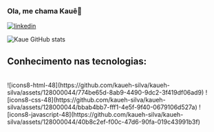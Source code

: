 ### Ola, me chama Kauê👋

[![linkedin](https://img.shields.io/badge/LinkedIn-0A66C2.svg?style=for-the-badge&logo=LinkedIn&logoColor=white)](linkedin.com/in/kauê-silva-2a3a9b219)

![Kaue GitHub stats](https://github-readme-stats.vercel.app/api?username=kaueh-silva&show_icons=true&theme=tokyonight)

## Conhecimento nas tecnologias:
<div style = "display :inline_block"><br/>
 ![icons8-html-48](https://github.com/kaueh-silva/kaueh-silva/assets/128000044/774be65d-8ab9-4490-9dc2-3f419df06ad9)
 ![icons8-css-48](https://github.com/kaueh-silva/kaueh-silva/assets/128000044/bbab4bb7-fff1-4e5f-9f40-0679106d527a)
 ![icons8-javascript-48](https://github.com/kaueh-silva/kaueh-silva/assets/128000044/40b8c2ef-f00c-47d6-90fa-019c43991b3f)

</div>

